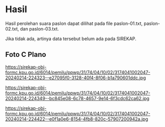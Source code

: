 # Hasil

Hasil perolehan suara paslon dapat dilihat pada file paslon-01.txt, paslon-02.txt, dan paslon-03.txt.

Jika tidak ada, artinya data tersebut belum ada pada SIREKAP.

## Foto C Plano

https://sirekap-obj-formc.kpu.go.id/6014/pemilu/ppwp/31/74/04/10/02/3174041002047-20240214-224323--e27095f0-3128-40f4-8f06-b1a790601ddc.jpg

https://sirekap-obj-formc.kpu.go.id/6014/pemilu/ppwp/31/74/04/10/02/3174041002047-20240214-224349--bc845e08-6c78-4657-9e14-6f3cdc62ca62.jpg

https://sirekap-obj-formc.kpu.go.id/6014/pemilu/ppwp/31/74/04/10/02/3174041002047-20240214-224422--e0f1a0e6-8154-4fb8-820c-57907200942a.jpg
